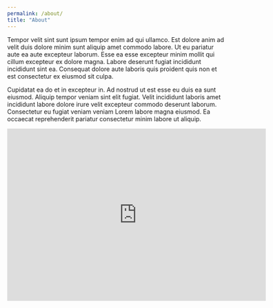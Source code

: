 ```yaml
---
permalink: /about/
title: "About"
---
```


Tempor velit sint sunt ipsum tempor enim ad qui ullamco. Est dolore anim ad velit duis dolore minim sunt aliquip amet commodo labore. Ut eu pariatur aute ea aute excepteur laborum. Esse ea esse excepteur minim mollit qui cillum excepteur ex dolore magna. Labore deserunt fugiat incididunt incididunt sint ea. Consequat dolore aute laboris quis proident quis non et est consectetur ex eiusmod sit culpa.

Cupidatat ea do et in excepteur in. Ad nostrud ut est esse eu duis ea sunt eiusmod. Aliquip tempor veniam sint elit fugiat. Velit incididunt laboris amet incididunt labore dolore irure velit excepteur commodo deserunt laborum. Consectetur eu fugiat veniam veniam Lorem labore magna eiusmod. Ea occaecat reprehenderit pariatur consectetur minim labore ut aliquip.

<div><iframe width="600" height="400" frameBorder="0" src="https://www.mindmeister.com/maps/public_map_shell/2496396634/my-new-mind-map?width=600&height=400&z=auto&t=PApUXZaxzd&live_update=1&no_share=1&no_logo=1" scrolling="no" style="overflow:hidden;margin-bottom:5px">Your browser is not able to display frames. Please visit <a href="https://www.mindmeister.com/2496396634/my-new-mind-map?t=PApUXZaxzd" target="_blank">My New Mind Map</a> on MindMeister.</iframe></div>
